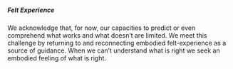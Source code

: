 ##### Felt Experience

We acknowledge that, for now, our capacities to predict or even comprehend what works and what doesn’t are limited. We meet this challenge by returning to and reconnecting embodied felt-experience as a source of guidance. When we can’t understand what is right we seek an embodied feeling of what is right.